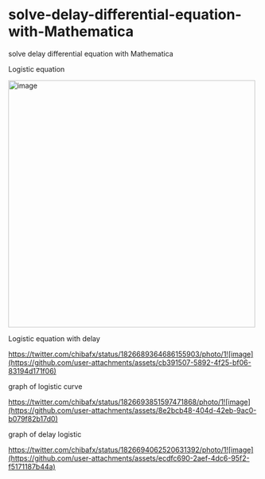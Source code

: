 # solve-delay-differential-equation-with-Mathematica
solve delay differential equation with Mathematica

Logistic equation

<img width="496" alt="image" src="https://github.com/user-attachments/assets/a0766672-4424-4e24-9c79-c83fde450d76">



Logistic equation with delay

https://twitter.com/chibafx/status/1826689364686155903/photo/1![image](https://github.com/user-attachments/assets/cb391507-5892-4f25-bf06-83194d171f06)

graph of logistic curve

https://twitter.com/chibafx/status/1826693851597471868/photo/1![image](https://github.com/user-attachments/assets/8e2bcb48-404d-42eb-9ac0-b079f82b17d0)

graph of delay logistic

https://twitter.com/chibafx/status/1826694062520631392/photo/1![image](https://github.com/user-attachments/assets/ecdfc690-2aef-4dc6-95f2-f5171187b44a)


